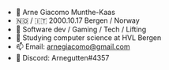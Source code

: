 - 👋 Arne Giacomo Munthe-Kaas
- 🇳🇴 / 🇮🇹 2000.10.17 Bergen / Norway
- 👀 Software dev / Gaming / Tech / Lifting
- 🌱 Studying computer science at HVL Bergen
- 📫 Email: arnegiacomo@gmail.com 
- 👾 Discord: Arnegutten#4357
